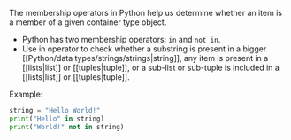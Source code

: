 The membership operators in Python help us determine whether an item is a member of a given container type object.
- Python has two membership operators: `in` and `not in`.
- Use in operator to check whether a substring is present in a bigger [[Python/data types/strings/strings|string]], any item is present in a [[lists|list]] or [[tuples|tuple]], or a sub-list or sub-tuple is included in a [[lists|list]] or [[tuples|tuple]].

Example:
```Python
string = "Hello World!"
print("Hello" in string)
print("World!" not in string)
```
